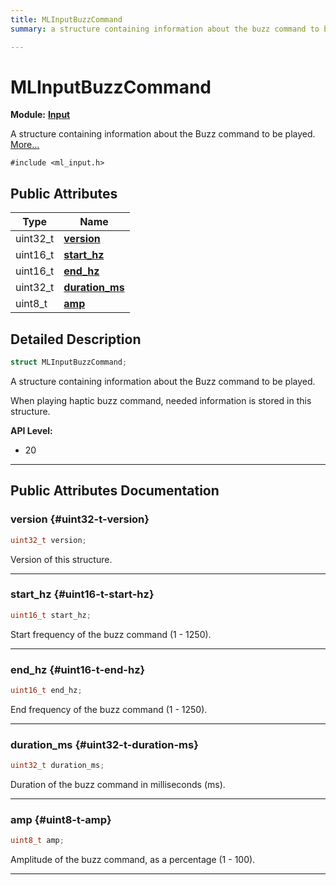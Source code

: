 ```yaml
---
title: MLInputBuzzCommand
summary: a structure containing information about the buzz command to be played. 

---
```


# MLInputBuzzCommand

**Module:** **[Input](/versioned_docs/version-02-Aug-2023/api-ref/api/Modules/group___input/group___input.md)**



A structure containing information about the Buzz command to be played.  [More...](#detailed-description)


`#include <ml_input.h>`

## Public Attributes

| Type           | Name           |
| -------------- | -------------- |
| uint32_t | **[version](/versioned_docs/version-02-Aug-2023/api-ref/api/Modules/group___input/struct_m_l_input_buzz_command.md#uint32-t-version)**  |
| uint16_t | **[start_hz](/versioned_docs/version-02-Aug-2023/api-ref/api/Modules/group___input/struct_m_l_input_buzz_command.md#uint16-t-start-hz)**  |
| uint16_t | **[end_hz](/versioned_docs/version-02-Aug-2023/api-ref/api/Modules/group___input/struct_m_l_input_buzz_command.md#uint16-t-end-hz)**  |
| uint32_t | **[duration_ms](/versioned_docs/version-02-Aug-2023/api-ref/api/Modules/group___input/struct_m_l_input_buzz_command.md#uint32-t-duration-ms)**  |
| uint8_t | **[amp](/versioned_docs/version-02-Aug-2023/api-ref/api/Modules/group___input/struct_m_l_input_buzz_command.md#uint8-t-amp)**  |

## Detailed Description

```cpp
struct MLInputBuzzCommand;
```

A structure containing information about the Buzz command to be played. 


When playing haptic buzz command, needed information is stored in this structure. 




**API Level:**
  * 20




-----------
## Public Attributes Documentation

### version {#uint32-t-version}

```cpp
uint32_t version;
```


Version of this structure. 





-----------

### start_hz {#uint16-t-start-hz}

```cpp
uint16_t start_hz;
```


Start frequency of the buzz command (1 - 1250). 





-----------

### end_hz {#uint16-t-end-hz}

```cpp
uint16_t end_hz;
```


End frequency of the buzz command (1 - 1250). 





-----------

### duration_ms {#uint32-t-duration-ms}

```cpp
uint32_t duration_ms;
```


Duration of the buzz command in milliseconds (ms). 





-----------

### amp {#uint8-t-amp}

```cpp
uint8_t amp;
```


Amplitude of the buzz command, as a percentage (1 - 100). 





-----------


